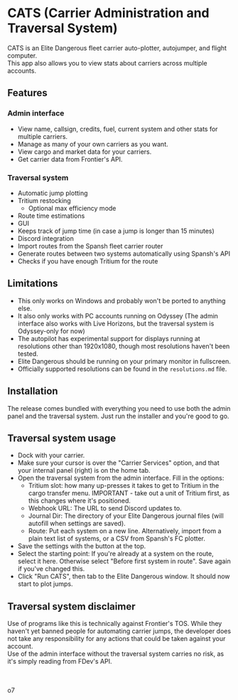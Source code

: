 # CATS (Carrier Administration and Traversal System)
CATS is an Elite Dangerous fleet carrier auto-plotter, autojumper, and flight computer.
<br>
This app also allows you to view stats about carriers across multiple accounts.

## Features
### Admin interface
* View name, callsign, credits, fuel, current system and other stats for multiple carriers.
* Manage as many of your own carriers as you want.
* View cargo and market data for your carriers.
* Get carrier data from Frontier's API.
### Traversal system
* Automatic jump plotting
* Tritium restocking
  * Optional max efficiency mode
* Route time estimations
* GUI
* Keeps track of jump time (in case a jump is longer than 15 minutes)
* Discord integration
* Import routes from the Spansh fleet carrier router
* Generate routes between two systems automatically using Spansh's API
* Checks if you have enough Tritium for the route

## Limitations
* This only works on Windows and probably won't be ported to anything else.
* It also only works with PC accounts running on Odyssey (The admin interface also works with Live Horizons, but the traversal system is Odyssey-only for now)
* The autopilot has experimental support for displays running at resolutions other than 1920x1080, though most resolutions haven't been tested.
* Elite Dangerous should be running on your primary monitor in fullscreen.
* Officially supported resolutions can be found in the `resolutions.md` file.

## Installation
The release comes bundled with everything you need to use both the admin panel and the traversal system. Just run the installer and you're good to go.

## Traversal system usage
* Dock with your carrier.
* Make sure your cursor is over the "Carrier Services" option, and that your internal panel (right) is on the home tab.
* Open the traversal system from the admin interface. Fill in the options:
  * Tritium slot: how many up-presses it takes to get to Tritium in the cargo transfer menu. IMPORTANT - take out a unit of Tritium first, as this changes where it's positioned.
  * Webhook URL: The URL to send Discord updates to.
  * Journal Dir: The directory of your Elite Dangerous journal files (will autofill when settings are saved).
  * Route: Put each system on a new line. Alternatively, import from a plain text list of systems, or a CSV from Spansh's FC plotter.
* Save the settings with the button at the top.
* Select the starting point: If you're already at a system on the route, select it here. Otherwise select "Before first system in route". Save again if you've changed this.
* Click "Run CATS", then tab to the Elite Dangerous window. It should now start to plot jumps.

## Traversal system disclaimer
Use of programs like this is technically against Frontier's TOS. While they haven't yet banned people for automating carrier jumps, the developer does not take any responsibility for any actions that could be taken against your account.<br>
Use of the admin interface without the traversal system carries no risk, as it's simply reading from FDev's API.

<br><br>
o7
